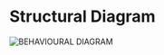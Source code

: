 # Structural Diagram

![BEHAVIOURAL DIAGRAM](https://user-images.githubusercontent.com/94288413/144289200-5a8ae9bb-989d-49b7-ab21-3d5900d20eb2.jpg)
